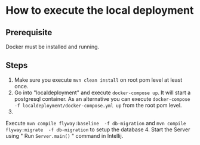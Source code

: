 # How to execute the local deployment

## Prerequisite

Docker must be installed and running.

## Steps

1. Make sure you execute `mvn clean install` on root pom level at least once.
2. Go into "localdeployment" and execute `docker-compose up`. It
   will start a postgresql container. As an alternative you can
   execute `docker-compose -f localdeployment/docker-compose.yml up` from the root pom level.
3.
Execute `mvn compile flyway:baseline  -f db-migration` and
`mvn compile flyway:migrate  -f db-migration`
to setup the database
4. Start the Server using  " Run `Server.main()` " command in Intellij.

